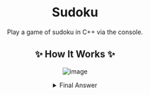 <div align = "center">

# Sudoku
Play a game of sudoku in C++ via the console.

## ✨ How It Works ✨
![image](https://github.com/cookiedefender99/Sudoku/assets/112595660/4f575324-af61-4eba-93e4-6ae86a2a800d)

<details>
<summary>Final Answer</summary>
  
![Sudoku Game Output 2](https://github.com/cookiedefender99/Sudoku/assets/112595660/9484f725-9f1d-47b8-ac6c-b46c6c159ac3)

</details>
